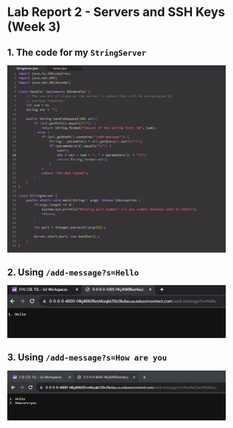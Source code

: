 # Lab Report 2 - Servers and SSH Keys (Week 3)
## 1. The code for my `StringServer`
![Image](CodeForStringServer.png)


## 2. Using `/add-message?s=Hello`
![Image](1Using'Hello'.png)


## 3. Using `/add-message?s=How are you`
![Image](2Using'How_are_you'.png)


